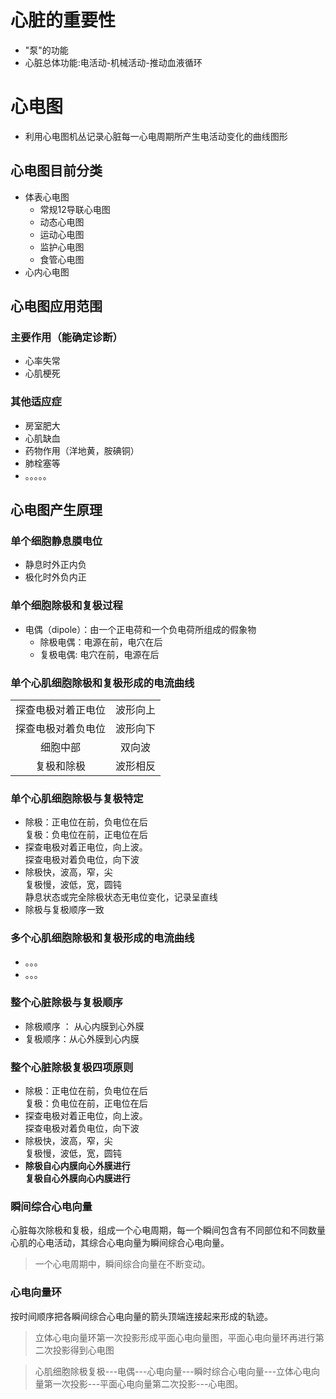 # 心脏的重要性
+ "泵"的功能
+ 心脏总体功能:电活动-机械活动-推动血液循环

# 心电图
- 利用心电图机丛记录心脏每一心电周期所产生电活动变化的曲线图形

## 心电图目前分类
- 体表心电图
	- 常规12导联心电图
	- 动态心电图
	- 运动心电图
	- 监护心电图
	- 食管心电图
- 心内心电图

## 心电图应用范围
### 主要作用（能确定诊断）
- 心率失常
- 心肌梗死
### 其他适应症
- 房室肥大
- 心肌缺血
- 药物作用（洋地黄，胺碘铜）
- 肺栓塞等
- 。。。。。

## 心电图产生原理

### 单个细胞静息膜电位
- 静息时外正内负
- 极化时外负内正

### 单个细胞除极和复极过程
- 电偶（dipole）：由一个正电荷和一个负电荷所组成的假象物
	- 除极电偶：电源在前，电穴在后
	- 复极电偶: 电穴在前，电源在后

### 单个心肌细胞除极和复极形成的电流曲线
|								  |                 |
|:-------------------:|:---------:|
| 探查电极对着正电位 | 波形向上 |
| 探查电极对着负电位 | 波形向下 |
| 细胞中部           | 双向波   |
| 复极和除极         | 波形相反 |

### **单个心肌细胞除极与复极特定**
- 除极：正电位在前，负电位在后<br>复极：负电位在前，正电位在后
- 探查电极对着正电位，向上波。<br>探查电极对着负电位，向下波
- 除极快，波高，窄，尖<br>复极慢，波低，宽，圆钝<br>静息状态或完全除极状态无电位变化，记录呈直线
- 除极与复极顺序一致

### 多个心肌细胞除极和复极形成的电流曲线
- 。。。
- 。。。

### 整个心脏除极与复极顺序
- 除极顺序 ： 从心内膜到心外膜
- 复极顺序：从心外膜到心内膜

### 整个心脏除极复极四项原则
- 除极：正电位在前，负电位在后<br>复极：负电位在前，正电位在后
- 探查电极对着正电位，向上波。<br>探查电极对着负电位，向下波
- 除极快，波高，窄，尖<br>复极慢，波低，宽，圆钝
- **除极自心内膜向心外膜进行**<br> **复极自心外膜向心内膜进行**

### 瞬间综合心电向量
心脏每次除极和复极，组成一个心电周期，每一个瞬间包含有不同部位和不同数量心肌的心电活动，其综合心电向量为瞬间综合心电向量。
>一个心电周期中，瞬间综合向量在不断变动。

### 心电向量环
按时间顺序把各瞬间综合心电向量的箭头顶端连接起来形成的轨迹。
>立体心电向量环第一次投影形成平面心电向量图，平面心电向量环再进行第二次投影得到心电图

>心肌细胞除极复极---电偶---心电向量---瞬时综合心电向量---立体心电向量第一次投影---平面心电向量第二次投影---心电图。

